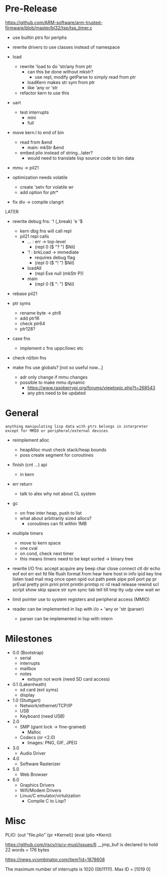 Pre-Release
===========

https://github.com/ARM-software/arm-trusted-firmware/blob/master/bl32/tsp/tsp_timer.c

* use builtin ptrs for periphs

* rewrite drivers to use classes instead of namespace

* load
  * rewrite 'load to do 'str/any from ptr
    * can this be done without mkstr?
      * use repl, modify getParse to simply read from ptr
    * loadKern makes str sym from ptr
    * like 'any or 'str
  * refactor kern to use this

* uart
  * test interrupts
    * mini
    * full

* move kern.l to end of bin
  * read from &end
    * main: mkStr &end
  * embed plio instead of string...later?
    * would need to translate lisp source code to bin data

* mmu -> pil21

* optimization needs volatile
  * create 'setv for volatile wr
  * add option for ptr*

* fix div -> compile clangrt

LATER

* rewrite debug fns: '! (_break) 'e '$
  * kern dbg fns will call repl
  * pil21 repl calls
    * ... : err -> top-level
      * (repl 0 ($ "? ") $Nil)
    * '!  : brkLoad -> immediate
      * requires debug flag
      * (repl 0 ($ "! ") $Nil)
    * loadAll
      * (repl Exe null (mkStr P))
    * main
      * (repl 0 ($ ": ") $Nil)

* rebase pil21
* ptr syms
  * rename byte  -> ptr8
  * add ptr16
  * check ptr64
  * ptr128?
* case fns
  * implement c fns uppc/lowc etc
* check rd/bin fns
* make fns use globals? [not so useful now...]
  * adr only change if mmu changes
  * possible to make mmu dynamic
    * https://www.raspberrypi.org/forums/viewtopic.php?t=268543
    * any ptrs need to be updated

General
=======

    anything manipulating lisp data with ptrs belongs in interpreter
    except for MMIO or peripheral/external devices

* reimplement alloc
  * heapAlloc must check stack/heap bounds
  * poss create segment for coroutines

* finish (cnt ...) api
  * in kern
* err return
  * talk to alex why not about CL system
* gc
  * on free inter heap, push to list
  * what about arbitrarily sized allocs?
    * coroutines can fit within 1MB

* multiple timers
  * move to kern space
  * one cval
  * on cond, check next timer
  * this means timers need to be kept sorted -> binary tree

* rewrite I/O fns:
  accept acquire any beep char close connect ctl dir echo eof eol err ext fd file flush format from hear here host in info ipid key line listen load mail msg once open opid out path peek pipe poll port pp pr prEval pretty prin prinl print println printsp rc rd read release rewind scl script show skip space str sym sync tab tell till tmp tty udp view wait wr

* limit pointer use to system registers and peripheral access (MMIO)

* reader can be implemented in lisp with i/o + 'any or 'str (parser)
  * parser can be implemented in lisp with intern

# Milestones

* 0.0 (Bootstrap)
  * serial
  * interrupts
  * mailbox
  * notes
    * extsym not work (need SD card access)
* 0.1 (Lakenheath)
  * sd card (ext syms)
  * display
* 1.0 (Stuttgart)
  * Network/ethernet/TCP/IP
  * USB
  * Keyboard (need USB)
* 2.0
  * SMP (giant lock -> fine-grained)
    * Malloc
  * Codecs (or <2.0)
    * Images: PNG, GIF, JPEG
* 3.0
  * Audio Driver
* 4.0
  * Software Rasterizer
* 5.0
  * Web Browser
* 6.0
  * Graphics Drivers
  * Wifi/Modem Drivers
  * Linux/C emulator/virtulization
    * Compile C to Lisp?


# Misc

PLIO:
(out "file.plio" (pr *Kernel))
(eval (plio *Kern))

https://github.com/riscv/riscv-musl/issues/6
__jmp_buf is declared to hold 22 words = 176 bytes

https://news.ycombinator.com/item?id=1878608

The maximum number of interrupts is 1020 (0b11111). Max ID = [1019 0]
